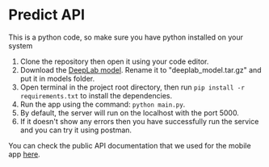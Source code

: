 <h1>Predict API</h1>

This is a python code, so make sure you have python installed on your system

  1. Clone the repository then open it using your code editor.
  2. Download the [DeepLab model](http://download.tensorflow.org/models/deeplabv3_pascal_trainval_2018_01_04.tar.gz). Rename it to "deeplab_model.tar.gz" and put it in models folder.
  3. Open terminal in the project root directory, then run `pip install -r requirements.txt` to install the dependencies.
  4. Run the app using the command: `python main.py`.
  5. By default, the server will run on the localhost with the port 5000.
  6. If it doesn't show any errors then you have successfully run the service and you can try it using postman.

You can check the public API documentation that we used for the mobile app [here](https://documenter.getpostman.com/view/26038169/2s9Ykq7g6B).
